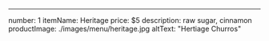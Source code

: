---
number: 1
itemName: Heritage
price: $5
description: raw sugar, cinnamon
productImage: ./images/menu/heritage.jpg
altText: "Hertiage Churros"
